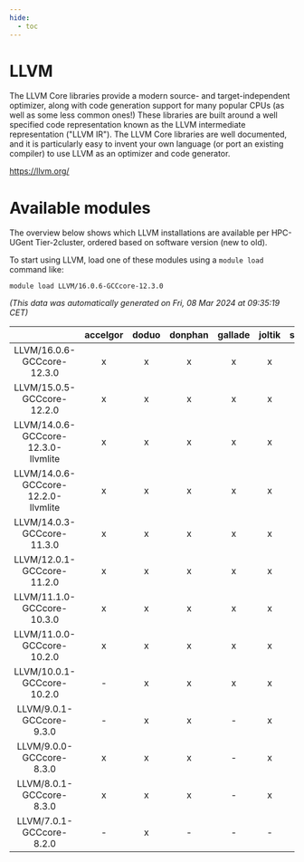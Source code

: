 ```yaml
---
hide:
  - toc
---
```


LLVM
====


The LLVM Core libraries provide a modern source- and target-independent optimizer, along with code generation support for many popular CPUs (as well as some less common ones!) These libraries are built around a well specified code representation known as the LLVM intermediate representation ("LLVM IR"). The LLVM Core libraries are well documented, and it is particularly easy to invent your own language (or port an existing compiler) to use LLVM as an optimizer and code generator.

https://llvm.org/
# Available modules


The overview below shows which LLVM installations are available per HPC-UGent Tier-2cluster, ordered based on software version (new to old).

To start using LLVM, load one of these modules using a `module load` command like:

```shell
module load LLVM/16.0.6-GCCcore-12.3.0
```

*(This data was automatically generated on Fri, 08 Mar 2024 at 09:35:19 CET)*  

| |accelgor|doduo|donphan|gallade|joltik|skitty|
| :---: | :---: | :---: | :---: | :---: | :---: | :---: |
|LLVM/16.0.6-GCCcore-12.3.0|x|x|x|x|x|x|
|LLVM/15.0.5-GCCcore-12.2.0|x|x|x|x|x|x|
|LLVM/14.0.6-GCCcore-12.3.0-llvmlite|x|x|x|x|x|x|
|LLVM/14.0.6-GCCcore-12.2.0-llvmlite|x|x|x|x|x|x|
|LLVM/14.0.3-GCCcore-11.3.0|x|x|x|x|x|x|
|LLVM/12.0.1-GCCcore-11.2.0|x|x|x|x|x|x|
|LLVM/11.1.0-GCCcore-10.3.0|x|x|x|x|x|x|
|LLVM/11.0.0-GCCcore-10.2.0|x|x|x|x|x|x|
|LLVM/10.0.1-GCCcore-10.2.0|-|x|x|x|x|x|
|LLVM/9.0.1-GCCcore-9.3.0|-|x|x|-|x|x|
|LLVM/9.0.0-GCCcore-8.3.0|x|x|x|-|x|x|
|LLVM/8.0.1-GCCcore-8.3.0|x|x|x|-|x|x|
|LLVM/7.0.1-GCCcore-8.2.0|-|x|-|-|-|-|
